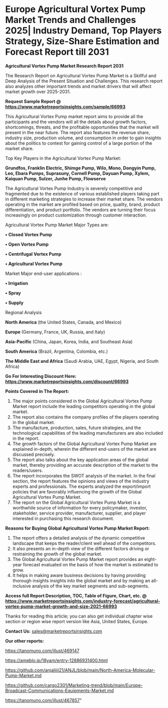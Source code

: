 # Europe Agricultural Vortex Pump Market Trends and Challenges 2025| Industry Demand, Top Players Strategy, Size-Share Estimation and Forecast Report till 2031

<strong>Agricultural Vortex Pump Market Research Report 2031</strong>

The Research Report on Agricultural Vortex Pump Market is a Skillful and Deep Analysis of the Present Situation and Challenges. This research report also analyzes other important trends and market drivers that will affect market growth over 2025-2031.

<strong>Request Sample Report @ <a href=https://www.marketreportsinsights.com/sample/66993>https://www.marketreportsinsights.com/sample/66993</a></strong>

This Agricultural Vortex Pump market report aims to provide all the participants and the vendors will all the details about growth factors, shortcomings, threats, and the profitable opportunities that the market will present in the near future. The report also features the revenue share, industry size, production volume, and consumption in order to gain insights about the politics to contest for gaining control of a large portion of the market share.

Top Key Players in the Agricultural Vortex Pump Market:

<strong>Grundfos, Franklin Electric, Shimge Pump, Wilo, Mono, Dongyin Pump, Leo, Ebara Pumps, Suprasuny, Cornell Pump, Dayuan Pump, Xylem, Kaiquan Pump, Sulzer, Junhe Pump, Flowserve</strong>

The Agricultural Vortex Pump Industry is severely competitive and fragmented due to the existence of various established players taking part in different marketing strategies to increase their market share. The vendors operating in the market are profiled based on price, quality, brand, product differentiation, and product portfolio. The vendors are turning their focus increasingly on product customization through customer interaction.

Agricultural Vortex Pump Market Major Types are:

<strong>• Closed Vortex Pump

• Open Vortex Pump

• Centrifugal Vortex Pump

• Agricultural Vortex Pump</strong>

Market Major end-user applications :

<strong>• Irrigation

• Spray

• Supply</strong>

Regional Analysis

</u><strong><b>North America</b></strong> (the United States, Canada, and Mexico)

<strong><b>Europe </b></strong>(Germany, France, UK, Russia, and Italy)

<strong><b>Asia-Pacific</b></strong> (China, Japan, Korea, India, and Southeast Asia)

<strong><b>South America</b></strong> (Brazil, Argentina, Colombia, etc.)

<strong><b>The Middle East and Africa</b></strong> (Saudi Arabia, UAE, Egypt, Nigeria, and South Africa)

<strong>Go For Interesting Discount Here: <a href=https://www.marketreportsinsights.com/discount/66993>https://www.marketreportsinsights.com/discount/66993</a></strong>

<strong>Points Covered in The Report:</strong>
<ol>
  <li>The major points considered in the Global Agricultural Vortex Pump Market report include the leading competitors operating in the global market.</li>
  <li>The report also contains the company profiles of the players operating in the global market.</li>
  <li>The manufacture, production, sales, future strategies, and the technological capabilities of the leading manufacturers are also included in the report.</li>
  <li>The growth factors of the Global Agricultural Vortex Pump Market are explained in-depth, wherein the different end-users of the market are discussed precisely.</li>
  <li>The report also talks about the key application areas of the global market, thereby providing an accurate description of the market to the readers/users.</li>
  <li>The report incorporates the SWOT analysis of the market. In the final section, the report features the opinions and views of the industry experts and professionals. The experts analyzed the export/import policies that are favorably influencing the growth of the Global Agricultural Vortex Pump Market.</li>
  <li>The report on the Global Agricultural Vortex Pump Market is a worthwhile source of information for every policymaker, investor, stakeholder, service provider, manufacturer, supplier, and player interested in purchasing this research document.</li>
</ol>
<strong>Reasons for Buying Global Agricultural Vortex Pump Market Report:</strong>

<ol>
  <li>The report offers a detailed analysis of the dynamic competitive landscape that keeps the reader/client well ahead of the competitors.</li>
  <li>It also presents an in-depth view of the different factors driving or restraining the growth of the global market.</li>
  <li>The Global Agricultural Vortex Pump Market report provides an eight-year forecast evaluated on the basis of how the market is estimated to grow.</li>
  <li>It helps in making aware business decisions by having providing thorough insights insights into the global market and by making an all-inclusive analysis of the key market segments and sub-segments.</li>
</ol>
<strong>Access full Report Description, TOC, Table of Figure, Chart, etc. @ <a href=https://www.marketreportsinsights.com/industry-forecast/agricultural-vortex-pump-market-growth-and-size-2021-66993>https://www.marketreportsinsights.com/industry-forecast/agricultural-vortex-pump-market-growth-and-size-2021-66993</a></strong>


Thanks for reading this article; you can also get individual chapter wise section or region wise report version like Asia, United States, Europe.

<strong>Contact Us:</strong>
sales@marketreportsinsights.com

<strong>Our other reports:</strong>

<a href=https://tanomuno.com/illust/469147>https://tanomuno.com/illust/469147</a>

<a href=https://ameblo.jp/18yam/entry-12886931400.html>https://ameblo.jp/18yam/entry-12886931400.html</a>

<a href=https://github.com/anjaliiii21/ANJL/blob/main/North-America-Molecular-Pump-Market.md>https://github.com/anjaliiii21/ANJL/blob/main/North-America-Molecular-Pump-Market.md</a>

<a href=https://github.com/cargo2301/Marketing-trend/blob/main/Europe-Broadcast-Communications-Equipments-Market.md>https://github.com/cargo2301/Marketing-trend/blob/main/Europe-Broadcast-Communications-Equipments-Market.md</a>

<a href=https://tanomuno.com/illust/467857>https://tanomuno.com/illust/467857</a>"
